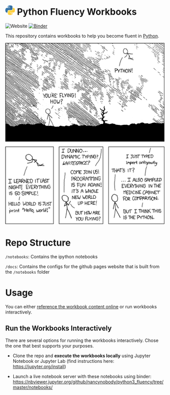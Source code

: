 # <img width="30" src="notebooks/figures/python-logo.png"/> Python Fluency Workbooks

![Website](https://img.shields.io/badge/launch-website-yellow)
[![Binder](https://mybinder.org/badge_logo.svg)](https://mybinder.org/v2/gh/nancynobody/python3_fluency/tree/master/notebooks/master)

This repository contains workbooks to help you become fluent in [Python](https://docs.python.org/3/).

<img width="500" src="notebooks/figures/python-xkcdc.png"/>

# Repo Structure

`/notebooks`: Contains the ipython notebooks

`/docs`: Contains the configs for the github pages website that is built from the `/notebooks` folder

# Usage

You can either [reference the workbook content online](https://nancynobody.github.io/python3_fluency) or run workbooks interactively.

## Run the Workbooks Interactively
There are several options for running the workbooks interactively. Chose the one that best supports your purposes.

* Clone the repo and **execute the workbooks locally** using Jupyter Notebook or Jupyter Lab (find instructions here: https://jupyter.org/install)

* Launch a live notebook server with these notebooks using binder: https://nbviewer.jupyter.org/github/nancynobody/python3_fluency/tree/master/notebooks/